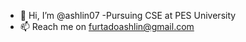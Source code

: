 - 👋 Hi, I’m @ashlin07
-Pursuing CSE at PES University
- 📫 Reach me on furtadoashlin@gmail.com

  

<!---
ashlin07/ashlin07 is a ✨ special ✨ repository because its `README.md` (this file) appears on your GitHub profile.
You can click the Preview link to take a look at your changes.
--->
